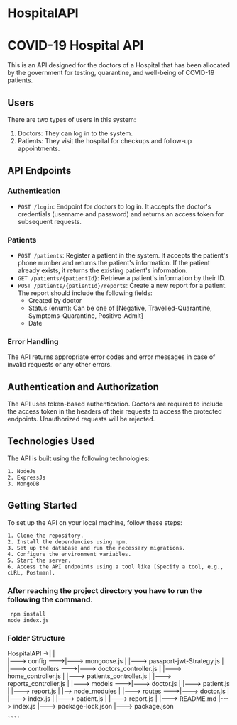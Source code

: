 # HospitalAPI

# COVID-19 Hospital API

This is an API designed for the doctors of a Hospital that has been allocated by the government for testing, quarantine, and well-being of COVID-19 patients.

## Users

There are two types of users in this system:

1. Doctors: They can log in to the system.
2. Patients: They visit the hospital for checkups and follow-up appointments.

## API Endpoints

### Authentication

- `POST /login`: Endpoint for doctors to log in. It accepts the doctor's credentials (username and password) and returns an access token for subsequent requests.

### Patients

- `POST /patients`: Register a patient in the system. It accepts the patient's phone number and returns the patient's information. If the patient already exists, it returns the existing patient's information.
- `GET /patients/{patientId}`: Retrieve a patient's information by their ID.
- `POST /patients/{patientId}/reports`: Create a new report for a patient. The report should include the following fields:
  - Created by doctor
  - Status (enum): Can be one of [Negative, Travelled-Quarantine, Symptoms-Quarantine, Positive-Admit]
  - Date

### Error Handling

The API returns appropriate error codes and error messages in case of invalid requests or any other errors.

## Authentication and Authorization

The API uses token-based authentication. Doctors are required to include the access token in the headers of their requests to access the protected endpoints. Unauthorized requests will be rejected.

## Technologies Used

The API is built using the following technologies:
````
1. NodeJs
2. ExpressJs
3. MongoDB
````

## Getting Started

To set up the API on your local machine, follow these steps:
````
1. Clone the repository.
2. Install the dependencies using npm.
3. Set up the database and run the necessary migrations.
4. Configure the environment variables.
5. Start the server.
6. Access the API endpoints using a tool like [Specify a tool, e.g., cURL, Postman].
````

### After reaching the project directory you have to run the following the command.
````
 npm install 
node index.js
````

### Folder Structure

HospitalAPI
  ->|
    |              
    |---> config --->|---> mongoose.js
    |                |---> passport-jwt-Strategy.js
    |                  
    |---> controllers --->|---> doctors_controller.js
    |                     |---> home_controller.js
    |                     |---> patients_controller.js
    |                     |---> reports_controller.js
    |
    |---> models --->|---> doctor.js
    |                |---> patient.js
    |                |---> report.js
    |
    |--> node_modules
    |
    |---> routes --->|---> doctor.js
    |                |---> index.js
    |                |---> patient.js
    |                |---> report.js
    |
    |---> README.md
    |---> index.js
    |---> package-lock.json
    |---> package.json
 
    ````

